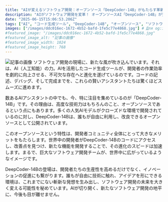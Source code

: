 ```yaml
---
title: "AIが変えるソフトウェア開発：オープンソース「DeepCoder-14B」がもたらす革新"
description: "AIがソフトウェア開発を変革！ オープンソースAI「DeepCoder-14B」が登場し、開発効率を劇的に向上。世界中の開発者が参加し、イノベーションを加速させる。未来のソフトウェア開発に期待！"
date: "2025-06-15T15:06:53.206Z"
tags: ["AI", "コード生成ツール", "DeepCoder-14B", "オープンソース", "ソフトウェア開発"]
images: ["/images/ddc016ec-1672-4b52-bafd-1fe5c77e4868.jpg"] # Для og:image
#featured_image: "/images/ddc016ec-1672-4b52-bafd-1fe5c77e4868.jpg"
#featured_image_alt: "記事の画像"
#featured_image_width: 1024
#featured_image_height: 768
---
```

![記事の画像](/images/ddc016ec-1672-4b52-bafd-1fe5c77e4868.jpg)
ソフトウェア開発の現場に、新たな風が吹き込んでいます。それは、AI（人工知能）の力。AIを活用したコード生成ツールが、開発者の作業効率を劇的に向上させる、不可欠な存在へと進化を遂げているのです。コードの記述、デバッグ、そして完成までを、これらの賢いアシスタントたちは驚くほどスムーズに進めます。

数あるAIアシスタントの中でも、今、特に注目を集めているのが「DeepCoder-14B」です。その理由は、高度な技術力はもちろんのこと、オープンソースであるという点にもあります。多くの人気AIモデルがクローズドな環境で開発されているのに対し、DeepCoder-14Bは、誰もが自由に利用し、改良できるオープンソースとして公開されています。

このオープンソースという特性は、開発者コミュニティ全体にとって大きなメリットをもたらします。世界中の開発者がDeepCoder-14Bのコードにアクセスし、改善点を見つけ、新たな機能を開発することで、その進化のスピードは加速します。まるで、巨大なソフトウェア開発チームが、世界中に広がっているようなイメージです。

DeepCoder-14Bの登場は、開発者たちの生産性を高めるだけでなく、イノベーションの促進にも繋がります。誰もが自由に技術に触れ、アイデアを形にできる環境は、これまでにない斬新な発想を生み出し、ソフトウェア開発の未来を大きく変える可能性を秘めています。AIが切り開く、新たなソフトウェア開発の地平に、今後も目が離せません。
